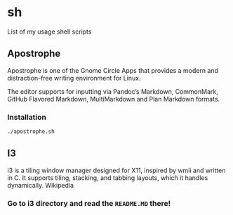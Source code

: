 # sh
List of my usage shell scripts

## Apostrophe 
Apostrophe is one of the Gnome Circle Apps that provides a modern and distraction-free writing environment for Linux.

The editor supports for inputting via Pandoc’s Markdown, CommonMark, GitHub Flavored Markdown, MultiMarkdown and Plan Markdown formats. 
### Installation 
````bash
./apostrophe.sh
````
## I3
i3 is a tiling window manager designed for X11, inspired by wmii and written in C. It supports tiling, stacking, and tabbing layouts, which it handles dynamically. Wikipedia
### Go to i3 directory and read the `README.MD` there!